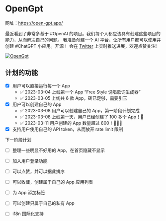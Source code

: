 # OpenGpt

网址：https://open-gpt.app/

最近看到了非常多基于 #OpenAI 的项目。我们每个人都应该具有创建这些项目的能力，从而解决自己的问题。
我准备创建一个 AI 平台，让所有用户都可以使用并创建 #ChatGPT 小应用。开源！
会在 [Twitter](https://twitter.com/EclipsePrayer) 上实时推送进展，欢迎点赞关注!

[![OpenGpt](./public/screenshot.png)](https://twitter.com/EclipsePrayer)


## 计划的功能

- [x] 用户可以直接运行每一个 App
  - ✅ 2023-03-04 上线第一个 App “Free Style 说唱歌词生成器”
  - ✅ 2023-03-05 上线共 6 款 App，砖已足够，需要引玉
- [x] 用户可以创建自己的 App
  - ✅ 2023-03-08 用户可以创建自己的 App，第一阶段计划完成
  - ✅ 2023-03-08 上线第一天，用户已经创建了 100 多个 App！🤯
  - ✅ 2023-03-11 用户创建的 App 数量超过 800！🤯🤯🤯
- [x] 支持用户使用自己的 API token，从而放开 rate limit 限制

下一阶段计划

- [ ] 整理一些明显不好用的 App，在首页隐藏不显示
- [ ] 加入用户登录功能
- [ ] 可以点赞，并可以据此排序
- [ ] 可以收藏，创建属于自己的 App 应用列表
- [ ] 为 App 添加标签
- [ ] 可以创建只属于自己的私有 App
- [ ] i18n 国际化支持

